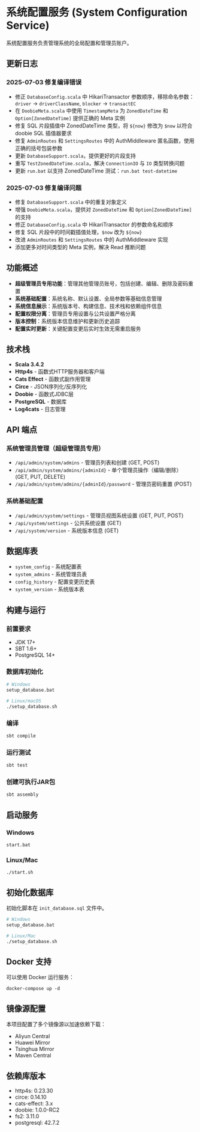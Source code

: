 # 系统配置服务 (System Configuration Service)

系统配置服务负责管理系统的全局配置和管理员账户。

## 更新日志

### 2025-07-03 修复编译错误

- 修正 `DatabaseConfig.scala` 中 HikariTransactor 参数顺序，移除命名参数：`driver` → `driverClassName`, `blocker` → `transactEC`
- 在 `DoobieMeta.scala` 中使用 `TimestampMeta` 为 `ZonedDateTime` 和 `Option[ZonedDateTime]` 提供正确的 Meta 实例
- 修复 SQL 片段插值中 ZonedDateTime 类型，将 `${now}` 修改为 `$now` 以符合 doobie SQL 插值器要求
- 修复 `AdminRoutes` 和 `SettingsRoutes` 中的 AuthMiddleware 匿名函数，使用正确的括号包装参数
- 更新 `DatabaseSupport.scala`，提供更好的片段支持
- 重写 `TestZonedDateTime.scala`，解决 `ConnectionIO` 与 `IO` 类型转换问题
- 更新 `run.bat` 以支持 ZonedDateTime 测试：`run.bat test-datetime`

### 2025-07-03 修复编译问题

- 修复 `DatabaseSupport.scala` 中的重复对象定义
- 增强 `DoobieMeta.scala`，提供对 `ZonedDateTime` 和 `Option[ZonedDateTime]` 的支持
- 修正 `DatabaseConfig.scala` 中 HikariTransactor 的参数命名和顺序
- 修复 SQL 片段中的时间戳插值处理，`$now` 改为 `${now}`
- 改进 `AdminRoutes` 和 `SettingsRoutes` 中的 AuthMiddleware 实现
- 添加更多对时间类型的 Meta 实例，解决 Read 推断问题

## 功能概述

- **超级管理员专用功能**：管理其他管理员账号，包括创建、编辑、删除及密码重置
- **系统基础配置**：系统名称、默认设置、全局参数等基础信息管理
- **系统信息展示**：系统版本号、构建信息、技术栈和依赖组件信息
- **配置权限分离**：管理员专用设置与公共设置严格分离
- **版本控制**：系统版本信息维护和更新历史追踪
- **配置实时更新**：关键配置变更后实时生效无需重启服务

## 技术栈

- **Scala 3.4.2**
- **Http4s** - 函数式HTTP服务器和客户端
- **Cats Effect** - 函数式副作用管理
- **Circe** - JSON序列化/反序列化
- **Doobie** - 函数式JDBC层
- **PostgreSQL** - 数据库
- **Log4cats** - 日志管理

## API 端点

### 系统管理员管理（超级管理员专用）

- `/api/admin/system/admins` - 管理员列表和创建 (GET, POST)
- `/api/admin/system/admins/{adminId}` - 单个管理员操作（编辑/删除）(GET, PUT, DELETE)
- `/api/admin/system/admins/{adminId}/password` - 管理员密码重置 (POST)

### 系统基础配置

- `/api/admin/system/settings` - 管理员视图系统设置 (GET, PUT, POST)
- `/api/system/settings` - 公共系统设置 (GET)
- `/api/system/version` - 系统版本信息 (GET)

## 数据库表

- `system_config` - 系统配置表
- `system_admins` - 系统管理员表
- `config_history` - 配置变更历史表
- `system_version` - 系统版本表

## 构建与运行

### 前置要求

- JDK 17+
- SBT 1.6+
- PostgreSQL 14+

### 数据库初始化

```bash
# Windows
setup_database.bat

# Linux/macOS
./setup_database.sh
```

### 编译

```bash
sbt compile
```

### 运行测试

```bash
sbt test
```

### 创建可执行JAR包

```bash
sbt assembly
```

## 启动服务

### Windows

```
start.bat
```

### Linux/Mac

```
./start.sh
```

## 初始化数据库

初始化脚本在 `init_database.sql` 文件中。

```bash
# Windows
setup_database.bat

# Linux/Mac
./setup_database.sh
```

## Docker 支持

可以使用 Docker 运行服务：

```
docker-compose up -d
```

## 镜像源配置

本项目配置了多个镜像源以加速依赖下载：
- Aliyun Central
- Huawei Mirror
- Tsinghua Mirror
- Maven Central

## 依赖库版本

- http4s: 0.23.30
- circe: 0.14.10
- cats-effect: 3.x
- doobie: 1.0.0-RC2
- fs2: 3.11.0
- postgresql: 42.7.2

